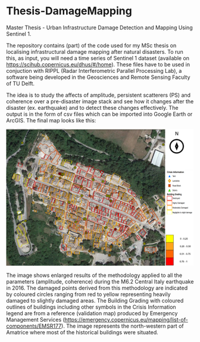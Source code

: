 # Thesis-DamageMapping
Master Thesis - Urban Infrastructure Damage Detection and Mapping Using Sentinel 1.

The repository contains (part) of the code used for my MSc thesis on localising infrastructural damage mapping after natural disasters. 
To run this, as input, you will need a time series of Sentinel 1 dataset (available on https://scihub.copernicus.eu/dhus/#/home). These files have to be used in conjuction with RIPPL (Radar Interferometric Parallel Processing Lab), a software being developed in the Geosciences and Remote Sensing Faculty of TU Delft.

The idea is to study the affects of amplitude, persistent scatterers (PS) and coherence over a pre-disaster image stack and see how it changes after the disaster (ex. earthquake)  and to detect these changes effectively. The output is in the form of csv files which can be imported into Google Earth or ArcGIS. The final map looks like this:

<p align="center">
  <img width="720" src="OutputMapAmatrice.png?sanitize=true">
</p>

The image shows enlarged results of the methodology applied to all the parameters (amplitude, coherence) during the M6.2 Central Italy earthquake in 2016. The damaged points derived from this methodology are indicated by coloured circles ranging from red to yellow representing heavily damaged to slightly damaged areas. The Building Grading with coloured outlines of buildings including other symbols in the Crisis Information legend are from a reference (validation map) produced by Emergency Management Services (https://emergency.copernicus.eu/mapping/list-of-components/EMSR177). The image represents the north-western part of Amatrice where most of the historical buildings were situated. 
